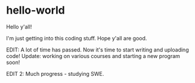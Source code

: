 # hello-world

Hello y'all!

I'm just getting into this coding stuff. Hope y'all are good.

EDIT: A lot of time has passed. Now it's time to start writing and uploading code!
Update: working on various courses and starting a new program soon!

EDIT 2: Much progress - studying SWE.
